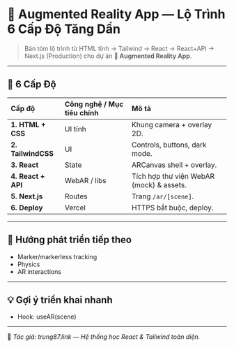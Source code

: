 # 🧩 Augmented Reality App — Lộ Trình 6 Cấp Độ Tăng Dần

> Bản tóm lộ trình từ HTML tĩnh → Tailwind → React → React+API → Next.js (Production) cho dự án **🧩 Augmented Reality App**.

---

## 🧩 6 Cấp Độ

| Cấp độ | Công nghệ / Mục tiêu chính | Mô tả |
| :-- | :-- | :-- |
| **1. HTML + CSS** | UI tĩnh | Khung camera + overlay 2D. |
| **2. TailwindCSS** | UI | Controls, buttons, dark mode. |
| **3. React** | State | ARCanvas shell + overlay. |
| **4. React + API** | WebAR / libs | Tích hợp thư viện WebAR (mock) & assets. |
| **5. Next.js** | Routes | Trang `/ar/[scene]`. |
| **6. Deploy** | Vercel | HTTPS bắt buộc, deploy. |

---

## 🚀 Hướng phát triển tiếp theo

- Marker/markerless tracking
- Physics
- AR interactions

---

## 💡 Gợi ý triển khai nhanh

- Hook: useAR(scene)

---

📌 _Tác giả: trung87.link — Hệ thống học React & Tailwind toàn diện._
